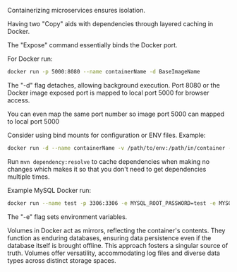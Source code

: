 Containerizing microservices ensures isolation.

Having two "Copy" aids with dependencies through layered caching in Docker.

The "Expose" command essentially binds the Docker port.

For Docker run: 
```bash
docker run -p 5000:8080 --name containerName -d BaseImageName
```
The "-d" flag detaches, allowing background execution. Port 8080 or the Docker image exposed port is mapped to local port 5000 for browser access.

You can even map the same port number so image port 5000 can mapped to local port 5000

Consider using bind mounts for configuration or ENV files. Example:
```bash
docker run -d --name containerName -v /path/to/env:/path/in/container -e ENV_FILE=/path/in/container/envfile.env imageNameToBaseContainerOn
```

Run `mvn dependency:resolve` to cache dependencies when making no changes which makes it so that you don't need to get dependencies multiple times.

Example MySQL Docker run:
```bash
docker run --name test -p 3306:3306 -e MYSQL_ROOT_PASSWORD=test -e MYSQL_DATABASE=mydatabase -e MYSQL_USER=myuser -e MYSQL_PASSWORD=mypassword -d --env-file /path/to/env/file mysql

```
The "-e" flag sets environment variables.


Volumes in Docker act as mirrors, reflecting the container's contents. They function as enduring databases, ensuring data persistence even if the database itself is brought offline. This approach fosters a singular source of truth. Volumes offer versatility, accommodating log files and diverse data types across distinct storage spaces.















































